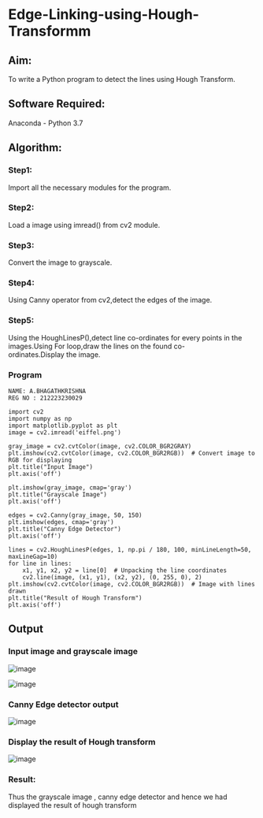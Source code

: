 # Edge-Linking-using-Hough-Transformm
## Aim:
To write a Python program to detect the lines using Hough Transform.

## Software Required:
Anaconda - Python 3.7

## Algorithm:
### Step1:

Import all the necessary modules for the program.
### Step2:

Load a image using imread() from cv2 module.
### Step3:

Convert the image to grayscale.
### Step4:

Using Canny operator from cv2,detect the edges of the image.
### Step5:

Using the HoughLinesP(),detect line co-ordinates for every points in the images.Using For loop,draw the lines on the found co-ordinates.Display the image.

### Program
```
NAME: A.BHAGATHKRISHNA
REG NO : 212223230029
```
```
import cv2
import numpy as np
import matplotlib.pyplot as plt
image = cv2.imread('eiffel.png')
```
```
gray_image = cv2.cvtColor(image, cv2.COLOR_BGR2GRAY)
plt.imshow(cv2.cvtColor(image, cv2.COLOR_BGR2RGB))  # Convert image to RGB for displaying
plt.title("Input Image")
plt.axis('off')
```
```
plt.imshow(gray_image, cmap='gray')
plt.title("Grayscale Image")
plt.axis('off')
```
```
edges = cv2.Canny(gray_image, 50, 150)
plt.imshow(edges, cmap='gray')
plt.title("Canny Edge Detector")
plt.axis('off')
```
```
lines = cv2.HoughLinesP(edges, 1, np.pi / 180, 100, minLineLength=50, maxLineGap=10)
for line in lines:
    x1, y1, x2, y2 = line[0]  # Unpacking the line coordinates
    cv2.line(image, (x1, y1), (x2, y2), (0, 255, 0), 2)
plt.imshow(cv2.cvtColor(image, cv2.COLOR_BGR2RGB))  # Image with lines drawn
plt.title("Result of Hough Transform")
plt.axis('off')
```

## Output

### Input image and grayscale image

![image](https://github.com/user-attachments/assets/320d2f75-1f82-47a7-959d-b268cc5d634b)

![image](https://github.com/user-attachments/assets/390770d0-07f7-427c-a11e-c0e2da757b35)


### Canny Edge detector output
![image](https://github.com/user-attachments/assets/21dcaa3f-efb3-4893-a840-9d57b9b3e624)


### Display the result of Hough transform
![image](https://github.com/user-attachments/assets/2c1e9ab6-1654-4cac-a976-fda84d9d3119)



### Result:

Thus the grayscale image , canny edge detector and hence we had displayed the result of hough transform
